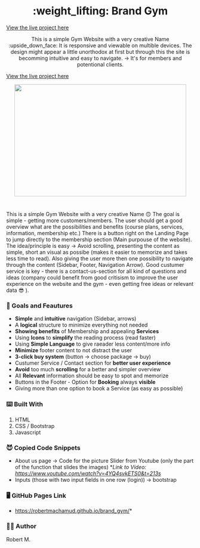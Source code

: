 <h1 align="center">
  :weight_lifting: Brand Gym
</h1>

<a href="https://robertmachamud.github.io/brand_gym/" align="center">
  View the live project here
</a>

<p align="center">
  This is a simple Gym Website with a very creative Name :upside_down_face:
  It is responsive and viewable on multible devices. The design might appear a little unorthodox at first
  but through this the site is becomming intuitive and easy to navigate.
  -> It's for members and potentional clients.
</p>

<a href="https://robertmachamud.github.io/brand_gym/" align="center">
  View the live project here
</a>

<p align="center">
  <img width="460" height="300" src="http://www.fillmurray.com/460/300">
</p>

# 









This is a simple Gym Website with a very creative Name :upside_down_face:
The goal is simple - getting more customers/members. The user should get
a good overview what are the possibilities and benefits (course plans, services, information, membership etc.)
There is a button right on the Landing Page to jump directly to the membership section (Main purpouse of the website).
The idea/principle is easy -> Avoid scrolling, presenting the content as simple, short an visual as possibe 
(makes it easier to memorize and takes less time to read). Also giving the user more then one possibility to navigate 
through the content (Sidebar, Footer, Navigation Arrow).
Good custumer service is key - there is a contact-us-section for all kind of questions and ideas 
(company could benefit from good critisism to improve the user experience on the website and the gym -
even getting free ideas or relevant data :sunglasses: ). 


### :checkered_flag: Goals and Feautures

* **Simple** and **intuitive** navigation (Sidebar, arrows)
* A **logical** structure to minimize everything not needed
* **Showing benefits** of Membership and appealing **Services** 
* Using **Icons** to **simplify** the reading process (read faster)
* Using **Simple Language** to give raeader less content/more info
* **Minimize** footer content to not distract the user
* **3-click buy system** (button -> choose package -> buy) 
* Custumer Service / Contact section for **better user experience**
* **Avoid** too much **scrolling** for a better and simpler overview
* All **Relevant** information should be easy to spot and memorize
* Buttons in the Footer - Option for **Booking** always **visible**
* Giving more than one option to book a Service (as easy as possible)


### :keyboard: Built With

1. HTML
2. CSS / Bootstrap
3. Javascript


### :smiling_imp: Copied Code Snippets

* About us page -> Code for the picture Slider from Youtube
 (only the part of the function that slides the images)
  **Link to Video: https://www.youtube.com/watch?v=4YQ4svkETS0&t=213s* 
* Inputs (those with two input fields in one row (login)) -> bootstrap 


### :desktop_computer: GitHub Pages Link
* https://robertmachamud.github.io/brand_gym/*


### :raising_hand_man: Author

Robert M.